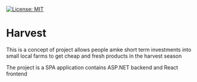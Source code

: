 [![License: MIT](https://img.shields.io/badge/License-MIT-yellow.svg)](https://opensource.org/licenses/MIT)

# Harvest

This is a concept of project allows people amke short term investments into small local farms to get cheap and fresh products in the harvest season

The project is a SPA application contains ASP.NET backend and React frontend



